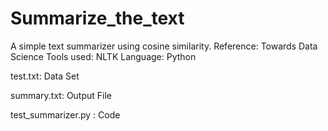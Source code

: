 # Summarize_the_text
A simple text summarizer using cosine similarity.
Reference: Towards Data Science 
Tools used: NLTK
Language: Python

test.txt: Data Set

summary.txt: Output File

test_summarizer.py : Code

